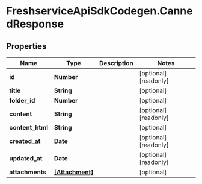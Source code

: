 # FreshserviceApiSdkCodegen.CannedResponse

## Properties

| Name             | Type                              | Description | Notes                 |
| ---------------- | --------------------------------- | ----------- | --------------------- |
| **id**           | **Number**                        |             | [optional] [readonly] |
| **title**        | **String**                        |             | [optional]            |
| **folder_id**    | **Number**                        |             | [optional]            |
| **content**      | **String**                        |             | [optional] [readonly] |
| **content_html** | **String**                        |             | [optional]            |
| **created_at**   | **Date**                          |             | [optional] [readonly] |
| **updated_at**   | **Date**                          |             | [optional] [readonly] |
| **attachments**  | [**[Attachment]**](Attachment.md) |             | [optional]            |
